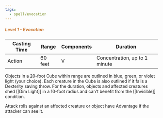 ```yaml
---
tags:
  - spell/evocation
---
```

##### <span style="color:rgb(203, 123, 55)">*Level 1 - Evocation*</span>

| **Casting Time** | Range   | Components | Duration                      |
| ---------------- | ------- | ---------- | ----------------------------- |
| Action           | 60 feet | V          | Concentration, up to 1 minute |
Objects in a 20-foot Cube within range are outlined in blue, green, or violet light (your choice). Each creature in the Cube is also outlined if it fails a Dexterity saving throw. For the duration, objects and affected creatures shed [[Dim Light]] in a 10-foot radius and can't benefit from the [[Invisible]] condition.  

Attack rolls against an affected creature or object have Advantage if the attacker can see it.